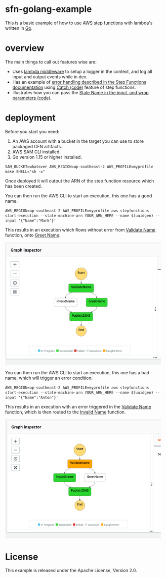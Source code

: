 # sfn-golang-example

This is a basic example of how to use [AWS step functions](https://aws.amazon.com/step-functions/) with lambda's written in [Go](https://golang.org).

# overview

The main things to call out features wise are:

* Uses [lambda middleware](https://github.com/wolfeidau/lambda-go-extras) to setup a logger in the context, and log all input and output events while in dev.
* Has an example of [error handling described in the Step Functions documentation](https://docs.aws.amazon.com/step-functions/latest/dg/concepts-error-handling.html) using [Catch (code)](sam/app/sfn.yaml#L131-L138) feature of step functions.
* Illustrates how you can pass the [State Name in the input, and wrap parameters (code)](sam/app/sfn.yaml#L128-L129).

# deployment

Before you start you need:

1. An AWS account with a bucket in the target you can use to store packaged CFN artifacts.
2. AWS SAM CLI installed.
3. Go version 1.15 or higher installed.

```
SAM_BUCKET=whatever AWS_REGION=ap-southeast-2 AWS_PROFILE=myprofile make SHELL="sh -x"
```

Once deployed it will output the ARN of the step function resource which has been created.

You can then run the AWS CLI to start an execution, this one has a good name.

```
AWS_REGION=ap-southeast-2 AWS_PROFILE=myprofile aws stepfunctions start-execution --state-machine-arn YOUR_ARN_HERE --name $(uuidgen) --input '{"Name":"Mark"}'
```
This results in an execution which flows without error from [Validate Name](cmd/name-sfn-lambda/main.go#L114-L125) function, onto [Greet Name](https://github.com/wolfeidau/sfn-golang-example/blob/master/cmd/name-sfn-lambda/main.go#L127-L136).

![Good Name Execution](docs/images/good_name.png)

You can then run the AWS CLI to start an execution, this one has a bad name, which will trigger an error condition.

```
AWS_REGION=ap-southeast-2 AWS_PROFILE=myprofile aws stepfunctions start-execution --state-machine-arn YOUR_ARN_HERE --name $(uuidgen) --input '{"Name":"Anton"}'
```

This results in an execution with an error triggered in the [Validate Name](cmd/name-sfn-lambda/main.go#L114-L125) function, which is then routed to the [Invalid Name](https://github.com/wolfeidau/sfn-golang-example/blob/master/cmd/name-sfn-lambda/main.go#L106-L112) function.

![Bad Name Execution](docs/images/bad_name.png)

# License

This example is released under the Apache License, Version 2.0.